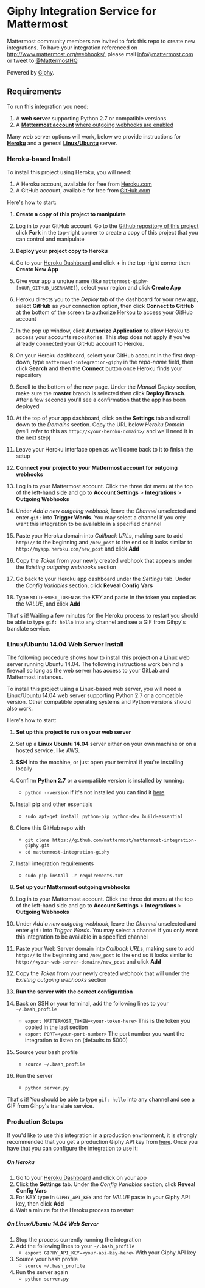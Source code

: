 # Giphy Integration Service for Mattermost

Mattermost community members are invited to fork this repo to create new integrations. To have your integration referenced on http://www.mattermost.org/webhooks/, please mail info@mattermost.com or tweet to [@MattermostHQ](https://twitter.com/mattermosthq). 

Powered by [Giphy](http://giphy.com/).

## Requirements

To run this integration you need:

1. A **web server** supporting Python 2.7 or compatible versions.
2. A **[Mattermost account](http://www.mattermost.org/)** [where outgoing webhooks are enabled](https://github.com/mattermost/platform/blob/master/doc/integrations/webhooks/Outgoing-Webhooks.md#enabling-outgoing-webhooks)

Many web server options will work, below we provide instructions for [**Heroku**](README.md#heroku-based-install) and a general [**Linux/Ubuntu**](README.md#linuxubuntu-1404-web-server-install) server.

### Heroku-based Install

To install this project using Heroku, you will need: 

1. A Heroku account, available for free from [Heroku.com](http://heroku.com)
2. A GitHub account, available for free from [GitHub.com](http://github.com)

Here's how to start:

1. **Create a copy of this project to manipulate**
  1. Log in to your GitHub account. Go to the [Github repository of this project](https://github.com/mattermost/mattermost-integration-giphy/) click **Fork** in the top-right corner to create a copy of this project that you can control and manipulate

2. **Deploy your project copy to Heroku**
  1. Go to your [Heroku Dashboard](https://dashboard.heroku.com/apps) and click **+** in the top-right corner then **Create New App** 
  2. Give your app a unqiue name (like `mattermost-giphy-[YOUR_GITHUB_USERNAME]`), select your region and click **Create App**
  2. Heroku directs you to the *Deploy* tab of the dashboard for your new app, select **GitHub** as your connection option, then click **Connect to GitHub** at the bottom of the screen to authorize Herkou to access your GitHub account
  3. In the pop up window, click **Authorize Application** to allow Heroku to access your accounts repositories. This step does not apply if you've already connected your GitHub account to Heroku. 
  4. On your Heroku dashboard, select your GitHub account in the first drop-down, type `mattermost-integration-giphy` in the *repo-name* field, then click **Search** and then the **Connect** button once Heroku finds your repository
  4. Scroll to the bottom of the new page. Under the *Manual Deploy* section, make sure the **master** branch is selected then click **Deploy Branch**. After a few seconds you'll see a confirmation that the app has been deployed
  5. At the top of your app dashboard, click on the **Settings** tab and scroll down to the *Domains* section. Copy the URL below *Heroku Domain* (we'll refer to this as `http://<your-heroku-domain>/` and we'll need it in the next step)
  6. Leave your Heroku interface open as we'll come back to it to finish the setup

3. **Connect your project to your Mattermost account for outgoing webhooks**
 1. Log in to your Mattermost account. Click the three dot menu at the top of the left-hand side and go to **Account Settings** > **Integrations** > **Outgoing Webhooks**
 2. Under *Add a new outgoing webhook*, leave the *Channel* unselected and enter `gif:` into **Trigger Words**. You may select a channel if you only want this integration to be available in a specified channel
 3. Paste your Heroku domain into *Callback URLs*, making sure to add `http://` to the beginning and `/new_post` to the end so it looks similar to `http://myapp.heroku.com/new_post` and click **Add**
 4. Copy the *Token* from your newly created webhook that appears under the *Existing outgoing webhooks* section
 5. Go back to your Heroku app dashboard under the *Settings* tab. Under the *Config Variables* section, click **Reveal Config Vars**
 6. Type `MATTERMOST_TOKEN` as the *KEY* and paste in the token you copied as the *VALUE*, and click **Add**

That's it! Waiting a few minutes for the Heroku process to restart you should be able to type `gif: hello` into any channel and see a GIF from Gihpy's translate service.

### Linux/Ubuntu 14.04 Web Server Install

The following procedure shows how to install this project on a Linux web server running Ubuntu 14.04. The following instructions work behind a firewall so long as the web server has access to your GitLab and Mattermost instances. 

To install this project using a Linux-based web server, you will need a Linux/Ubuntu 14.04 web server supporting Python 2.7 or a compatible version. Other compatible operating systems and Python versions should also work. 

Here's how to start:

1. **Set up this project to run on your web server**
 1. Set up a **Linux Ubuntu 14.04** server either on your own machine or on a hosted service, like AWS.
 2. **SSH** into the machine, or just open your terminal if you're installing locally
 3. Confirm **Python 2.7** or a compatible version is installed by running:
    - `python --version` If it's not installed you can find it [here](https://www.python.org/downloads/)
 4. Install **pip** and other essentials
    - `sudo apt-get install python-pip python-dev build-essential`
 5. Clone this GitHub repo with
    - `git clone https://github.com/mattermost/mattermost-integration-giphy.git`
    - `cd mattermost-integration-giphy`
 6. Install integration requirements
    - `sudo pip install -r requirements.txt`

2. **Set up your Mattermost outgoing webhooks**
 1. Log in to your Mattermost account. Click the three dot menu at the top of the left-hand side and go to **Account Settings** > **Integrations** > **Outgoing Webhooks**
 2. Under *Add a new outgoing webhook*, leave the *Channel* unselected and enter `gif:` into *Trigger Words*. You may select a channel if you only want this integration to be available in a specified channel
 3. Paste your Web Server domain into *Callback URLs*, making sure to add `http://` to the beginning and `/new_post` to the end so it looks similar to `http://<your-web-server-domain>/new_post` and click **Add**
 4. Copy the *Token* from your newly created webhook that will under the *Existing outgoing webhooks* section

3. **Run the server with the correct configuration**
 7. Back on SSH or your terminal, add the following lines to your `~/.bash_profile`
    - `export MATTERMOST_TOKEN=<your-token-here>` This is the token you copied in the last section
    - `export PORT=<your-port-number>` The port number you want the integration to listen on (defaults to 5000)
 8. Source your bash profile
    - `source ~/.bash_profile`
 9. Run the server
    - `python server.py`

That's it! You should be able to type `gif: hello` into any channel and see a GIF from Gihpy's translate service.

### Production Setups

If you'd like to use this integration in a production envrionment, it is strongly recommended that you get a production Giphy API key from [here](http://api.giphy.com/submit). Once you have that you can configure the integration to use it:

##### On Heroku
1. Go to your [Heroku Dashboard](https://dashboard.heroku.com/apps) and click on your app
2. Click the **Settings** tab. Under the *Config Variables* section, click **Reveal Config Vars**
3. For *KEY* type in `GIPHY_API_KEY` and for *VALUE* paste in your Giphy API key, then click **Add**
4. Wait a minute for the Heroku process to restart

##### On Linux/Ubuntu 14.04 Web Server
1. Stop the process currently running the integration
1. Add the following lines to your `~/.bash_profile`
   - `export GIPHY_API_KEY=<your-api-key-here>` With your Giphy API key
2. Source your bash profile
   - `source ~/.bash_profile`
3. Run the server again
   - `python server.py`
